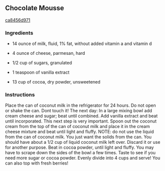 ## Chocolate Mousse

[ca8456d971](http://tastykitchen.com/recipes/desserts/chocolate-mousse-7/)

### Ingredients

 - 14 ounce of milk, fluid, 1% fat, without added vitamin a and vitamin d

 - 4 ounce of cheese, parmesan, hard

 - 1/2 cup of sugars, granulated

 - 1 teaspoon of vanilla extract

 - 13 cup of cocoa, dry powder, unsweetened

### Instructions

Place the can of coconut milk in the refrigerator for 24 hours. Do not open or shake the can. Dont touch it! The next day: In a large mixing bowl add cream cheese and sugar; beat until combined. Add vanilla extract and beat until incorporated. This next step is very important. Spoon out the coconut cream from the top of the can of coconut milk and place it in the cream cheese mixture and beat until light and fluffy. NOTE: do not use the liquid from the can of coconut milk. You just want the solids from the can. You should have about a 1/2 cup of liquid coconut milk left over. Discard it or use for another purpose. Beat in cocoa powder, until light and fluffy. You may have to scrape down the sides of the bowl a few times. Taste to see if you need more sugar or cocoa powder. Evenly divide into 4 cups and serve! You can also top with fresh berries!